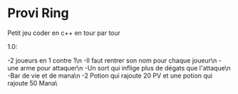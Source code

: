 # Provi Ring

Petit jeu coder en c++ en tour par tour

1.0:

-2 joueurs en 1 contre 1\n
-Il faut rentrer son nom pour chaque joueur\n
-une arme pour attaquer\n
-Un sort qui inflige plus de dégats que l'attaque\n
-Bar de vie et de mana\n
-2 Potion qui rajoute 20 PV et une potion qui rajoute 50 Mana\

